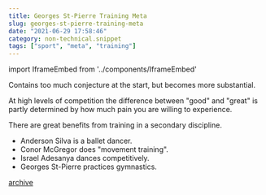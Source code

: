 ```yaml
---
title: Georges St-Pierre Training Meta
slug: georges-st-pierre-training-meta
date: "2021-06-29 17:58:46"
category: non-technical.snippet
tags: ["sport", "meta", "training"]
---
```


import IframeEmbed from '../components/IframeEmbed'

<IframeEmbed src='https://youtube.com/embed/3lsGr4s9rGI' />

Contains too much conjecture at the start, but becomes more substantial.

At high levels of competition the difference between "good" and "great" is
partly determined by how much pain you are willing to experience.

There are great benefits from training in a secondary discipline.

- Anderson Silva is a ballet dancer.
- Conor McGregor does "movement training".
- Israel Adesanya dances competitively.
- Georges St-Pierre practices gymnastics.

[archive](https://us-east1-johnmathews-website.cloudfunctions.net/download?obj=movies/georges-saint-pierre-better-than-everyone---metaTraining.mp4)
